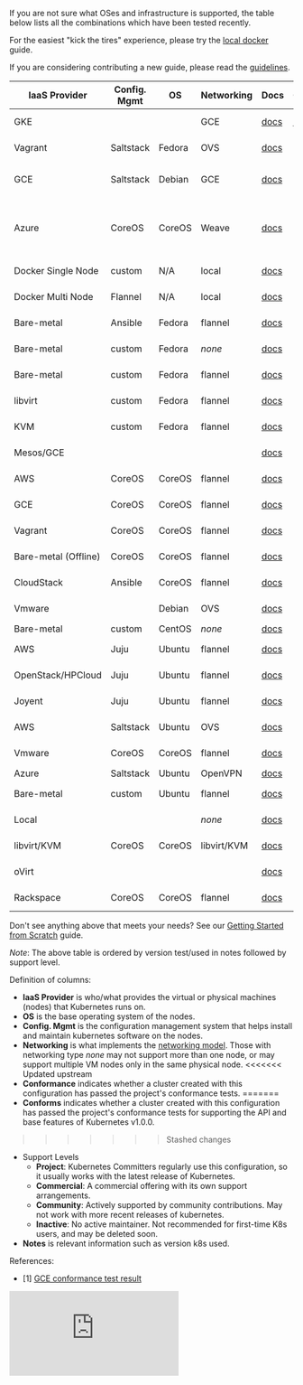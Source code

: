 If you are not sure what OSes and infrastructure is supported, the table below lists all the combinations which have
been tested recently.

For the easiest "kick the tires" experience, please try the [local docker](docker.md) guide.

If you are considering contributing a new guide, please read the
[guidelines](../../docs/devel/writing-a-getting-started-guide.md).

IaaS Provider        | Config. Mgmt | OS     | Networking  | Docs                                                                           | Conforms    | Support Level                | Notes
-------------------- | ------------ | ------ | ----------  | ------------------------------------------------------------------------------ | ----------- | ---------------------------- | -----
GKE                  |              |        | GCE         | [docs](https://cloud.google.com/container-engine)                              | [✓](1)      | Commercial                   | Uses K8s version 0.15.0
Vagrant              | Saltstack    | Fedora | OVS         | [docs](../../docs/getting-started-guides/vagrant.md)                           |             | Project                      | Uses latest via https://get.k8s.io/
GCE                  | Saltstack    | Debian | GCE         | [docs](../../docs/getting-started-guides/gce.md)                               |             | Project                      | Tested with 0.15.0 by @robertbailey
Azure                | CoreOS       | CoreOS | Weave       | [docs](../../docs/getting-started-guides/coreos/azure/README.md)               |             | Community ([@errordeveloper](https://github.com/errordeveloper), [@squillace](https://github.com/squillace), [@chanezon](https://github.com/chanezon), [@crossorigin](https://github.com/crossorigin)) | Uses K8s version 0.17.0
Docker Single Node   | custom       | N/A    | local       | [docs](docker.md)                                                              |             | Project (@brendandburns)     | Tested @ 0.14.1 |
Docker Multi Node    | Flannel      | N/A    | local       | [docs](docker-multinode.md)                                                    |             | Project (@brendandburns)     | Tested @ 0.14.1 |
Bare-metal           | Ansible      | Fedora | flannel     | [docs](../../docs/getting-started-guides/fedora/fedora_ansible_config.md)      |             | Project                      | Uses K8s v0.13.2
Bare-metal           | custom       | Fedora | _none_      | [docs](../../docs/getting-started-guides/fedora/fedora_manual_config.md)       |             | Project                      | Uses K8s v0.13.2
Bare-metal           | custom       | Fedora | flannel     | [docs](../../docs/getting-started-guides/fedora/flannel_multi_node_cluster.md) |             | Community ([@aveshagarwal](https://github.com/aveshagarwal))| Tested with 0.15.0
libvirt              | custom       | Fedora | flannel     | [docs](../../docs/getting-started-guides/fedora/flannel_multi_node_cluster.md) |             | Community ([@aveshagarwal](https://github.com/aveshagarwal))| Tested with 0.15.0
KVM                  | custom       | Fedora | flannel     | [docs](../../docs/getting-started-guides/fedora/flannel_multi_node_cluster.md) |             | Community ([@aveshagarwal](https://github.com/aveshagarwal))| Tested with 0.15.0
Mesos/GCE            |              |        |             | [docs](../../docs/getting-started-guides/mesos.md)                             |             | [Community](https://github.com/mesosphere/kubernetes-mesos) ([@jdef](https://github.com/jdef)) | Uses K8s v0.11.2
AWS                  | CoreOS       | CoreOS | flannel     | [docs](../../docs/getting-started-guides/coreos.md)                            |             | Community                    | Uses K8s version 0.19.3
GCE                  | CoreOS       | CoreOS | flannel     | [docs](../../docs/getting-started-guides/coreos.md)                            |             | Community [@pires](https://github.com/pires) | Uses K8s version 0.19.3
Vagrant              | CoreOS       | CoreOS | flannel     | [docs](../../docs/getting-started-guides/coreos.md)                            |             | Community ( [@pires](https://github.com/pires), [@AntonioMeireles](https://github.com/AntonioMeireles) )           | Uses K8s version 0.19.3
Bare-metal (Offline) | CoreOS       | CoreOS | flannel     | [docs](../../docs/getting-started-guides/coreos/bare_metal_offline.md)         |             | Community([@jeffbean](https://github.com/jeffbean))    | Uses K8s version 0.15.0
CloudStack           | Ansible      | CoreOS | flannel     | [docs](../../docs/getting-started-guides/cloudstack.md)                        |             | Community (@runseb)          | Uses K8s version 0.9.1
Vmware               |              | Debian | OVS         | [docs](../../docs/getting-started-guides/vsphere.md)                           |             | Community (@pietern)         | Uses K8s version 0.9.1
Bare-metal           | custom       | CentOS | _none_      | [docs](../../docs/getting-started-guides/centos/centos_manual_config.md)       |             | Community(@coolsvap)         | Uses K8s v0.9.1
AWS                  | Juju         | Ubuntu | flannel     | [docs](../../docs/getting-started-guides/juju.md)                              |             | [Community](https://github.com/whitmo/bundle-kubernetes) ( [@whit](https://github.com/whitmo), [@matt](https://github.com/mbruzek), [@chuck](https://github.com/chuckbutler) ) | [Tested](http://reports.vapour.ws/charm-tests-by-charm/kubernetes) K8s v0.8.1
OpenStack/HPCloud    | Juju         | Ubuntu | flannel     | [docs](../../docs/getting-started-guides/juju.md)                              |             | [Community](https://github.com/whitmo/bundle-kubernetes) ( [@whit](https://github.com/whitmo), [@matt](https://github.com/mbruzek), [@chuck](https://github.com/chuckbutler) ) | [Tested](http://reports.vapour.ws/charm-tests-by-charm/kubernetes) K8s v0.8.1
Joyent               | Juju         | Ubuntu | flannel     | [docs](../../docs/getting-started-guides/juju.md)                              |             | [Community](https://github.com/whitmo/bundle-kubernetes) ( [@whit](https://github.com/whitmo), [@matt](https://github.com/mbruzek), [@chuck](https://github.com/chuckbutler) ) | [Tested](http://reports.vapour.ws/charm-tests-by-charm/kubernetes) K8s v0.8.1
AWS                  | Saltstack    | Ubuntu | OVS         | [docs](../../docs/getting-started-guides/aws.md)                               |             | Community (@justinsb)        | Uses K8s version 0.5.0
Vmware               | CoreOS       | CoreOS | flannel     | [docs](../../docs/getting-started-guides/coreos.md)                            |             | Community (@kelseyhightower) | Uses K8s version 0.15.0
Azure                | Saltstack    | Ubuntu | OpenVPN     | [docs](../../docs/getting-started-guides/azure.md)                             |             | Community                    |
Bare-metal           | custom       | Ubuntu | flannel     | [docs](../../docs/getting-started-guides/ubuntu.md)                            |             | Community (@resouer @WIZARD-CXY)       | use k8s version 0.19.3
Local                |              |        | _none_      | [docs](../../docs/getting-started-guides/locally.md)                           |             | Community (@preillyme)      |
libvirt/KVM          | CoreOS       | CoreOS | libvirt/KVM | [docs](../../docs/getting-started-guides/libvirt-coreos.md)                    |             | Community (@lhuard1A)       |
oVirt                |              |        |             | [docs](../../docs/getting-started-guides/ovirt.md)                             |             | Community (@simon3z)        |
Rackspace            | CoreOS       | CoreOS | flannel     | [docs](../../docs/getting-started-guides/rackspace.md)                         |             | Community (@doublerr)       | use k8s version 0.18.0

Don't see anything above that meets your needs?  See our [Getting Started from Scratch](../../docs/getting-started-guides/scratch.md) guide.

*Note*: The above table is ordered by version test/used in notes followed by support level.

Definition of columns:
  - **IaaS Provider** is who/what provides the virtual or physical machines (nodes) that Kubernetes runs on.
  - **OS** is the base operating system of the nodes.
  - **Config. Mgmt** is the configuration management system that helps install and maintain kubernetes software on the
    nodes.
  - **Networking** is what implements the [networking model](../../docs/networking.md).  Those with networking type
    _none_ may not support more than one node, or may support multiple VM nodes only in the same physical node.
<<<<<<< Updated upstream
  - **Conformance** indicates whether a cluster created with this configuration has passed the project's conformance
    tests. 
=======
  - **Conforms** indicates whether a cluster created with this configuration has passed the project's conformance
    tests for supporting the API and base features of Kubernetes v1.0.0. 
>>>>>>> Stashed changes
  - Support Levels
    - **Project**:  Kubernetes Committers regularly use this configuration, so it usually works with the latest release
      of Kubernetes.
    - **Commercial**: A commercial offering with its own support arrangements.
    - **Community**: Actively supported by community contributions. May not work with more recent releases of kubernetes.
    - **Inactive**: No active maintainer.  Not recommended for first-time K8s users, and may be deleted soon.
  - **Notes** is relevant information such as version k8s used.

References:
- [1] [GCE conformance test result](https://gist.github.com/erictune/4cabc010906afbcc5061)

[![Analytics](https://kubernetes-site.appspot.com/UA-36037335-10/GitHub/docs/getting-started-guides/README.md?pixel)]()
